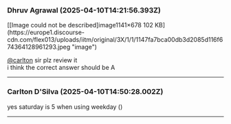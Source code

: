 ### Dhruv Agrawal (2025-04-10T14:21:56.393Z)

[[Image could not be described]image1141×678 102
KB](https://europe1.discourse-
cdn.com/flex013/uploads/iitm/original/3X/1/1/1147fa7bca00db3d2085d116f674364128961293.jpeg
"image")

  
[@carlton](/u/carlton) sir plz review it  
i think the correct answer should be A


---
### Carlton D'Silva (2025-04-10T14:50:28.002Z)

yes saturday is 5 when using weekday ()


---
